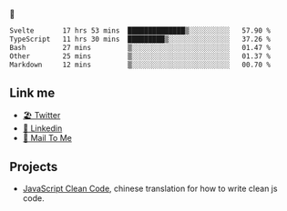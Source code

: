 🤔


<!--START_SECTION:waka-->

```txt
Svelte       17 hrs 53 mins  ██████████████▒░░░░░░░░░░   57.90 %
TypeScript   11 hrs 30 mins  █████████▒░░░░░░░░░░░░░░░   37.26 %
Bash         27 mins         ▒░░░░░░░░░░░░░░░░░░░░░░░░   01.47 %
Other        25 mins         ▒░░░░░░░░░░░░░░░░░░░░░░░░   01.37 %
Markdown     12 mins         ▒░░░░░░░░░░░░░░░░░░░░░░░░   00.70 %
```

<!--END_SECTION:waka-->

## Link me

- [🏖️ Twitter](https://twitter.com/yuetong3yu)
- [🧳 Linkedin](https://www.linkedin.com/in/yuetong3yu)
- [📧 Mail To Me](mailto:yuetong3yu@gmail.com)


## Projects 

- [JavaScript Clean Code](https://js-clean-code-cn.vercel.app/), chinese translation for how to write clean js code.
